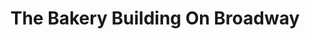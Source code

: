 ---
title: "The Bakery Building On Broadway"
url: /san-antonio/the-bakery-building-on-broadway/
shop: bakery
---